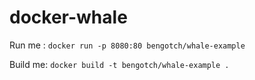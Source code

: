 # docker-whale

Run me : `docker run -p 8080:80 bengotch/whale-example`

Build me: `docker build -t bengotch/whale-example .`
